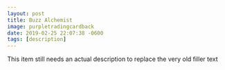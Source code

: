 ```yaml
---
layout: post
title: Buzz Alchemist
image: purpletradingcardback
date: 2019-02-25 22:07:38 -0600
tags: [description]
---
```


This item still needs an actual description to replace the very old filler text

